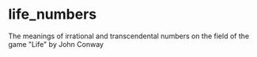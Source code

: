 # life_numbers
 The meanings of irrational and transcendental numbers on the field of the game "Life" by John Conway
